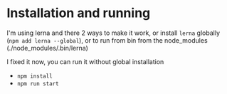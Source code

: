# Installation and running
I'm using lerna and there 2 ways to make it work, or install `lerna` globally (`npm add lerna --global`), or to run from bin from the node_modules (./node_modules/.bin/lerna)

I fixed it now, you can run it without global installation

- `npm install`
- `npm run start`